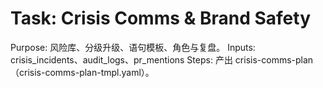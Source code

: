 # Task: Crisis Comms & Brand Safety

Purpose: 风险库、分级升级、语句模板、角色与复盘。
Inputs: crisis_incidents、audit_logs、pr_mentions
Steps: 产出 crisis-comms-plan（crisis-comms-plan-tmpl.yaml）。
